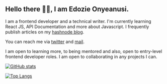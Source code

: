## Hello there 👋🏾, I am Edozie Onyeanusi. 

I am a frontend developer and a technical writer. I'm currently learning React JS, API Documentation and more about Javascript. I frequently publish articles on my [hashnode blog](https://fynnbarr.hashnode.dev/). 

You can reach me via [twitter](https://twitter.com/fynnbarr) and [mail](mailto:pyhnnedo@gmail.com).

I am open to learning more, to being mentored and also, open to entry-level frontend developer roles. I am open to collaborating in any  projects I can.

[![GitHub stats](https://github-readme-stats.vercel.app/api?username=fedozie&theme=synthwave)](https://github.com/fedozie/github-readme-stats)

[![Top Langs](https://github-readme-stats.vercel.app/api/top-langs/?username=fedozie&layout=compact&theme=synthwave)](https://github.com/Fedozie/github-readme-stats)

<!-- [![wakatime](https://wakatime.com/badge/user/1085513a-b7b4-4ff8-9f1d-ee14881805b1.svg)](https://wakatime.com/@1085513a-b7b4-4ff8-9f1d-ee14881805b1) -->
